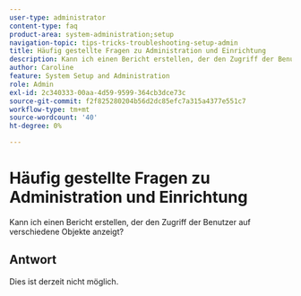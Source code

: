 ```yaml
---
user-type: administrator
content-type: faq
product-area: system-administration;setup
navigation-topic: tips-tricks-troubleshooting-setup-admin
title: Häufig gestellte Fragen zu Administration und Einrichtung
description: Kann ich einen Bericht erstellen, der den Zugriff der Benutzer auf verschiedene Objekte anzeigt?
author: Caroline
feature: System Setup and Administration
role: Admin
exl-id: 2c340333-00aa-4d59-9599-364cb3dce73c
source-git-commit: f2f825280204b56d2dc85efc7a315a4377e551c7
workflow-type: tm+mt
source-wordcount: '40'
ht-degree: 0%

---
```


# Häufig gestellte Fragen zu Administration und Einrichtung

Kann ich einen Bericht erstellen, der den Zugriff der Benutzer auf verschiedene Objekte anzeigt?

## Antwort

Dies ist derzeit nicht möglich.
